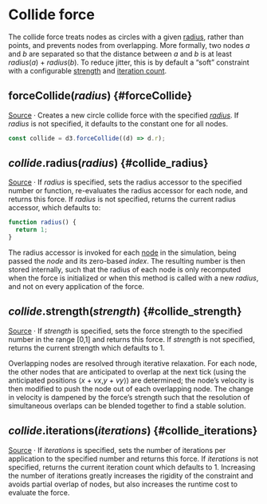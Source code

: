 <script setup>

import ExampleCollideForce from "../../components/ExampleCollideForce.vue";

</script>

# Collide force

<ExampleCollideForce />

The collide force treats nodes as circles with a given [radius](#collide_radius), rather than points, and prevents nodes from overlapping. More formally, two nodes *a* and *b* are separated so that the distance between *a* and *b* is at least *radius*(*a*) + *radius*(*b*). To reduce jitter, this is by default a “soft” constraint with a configurable [strength](#collide_strength) and [iteration count](#collide_iterations).

## forceCollide(*radius*) {#forceCollide}

[Source](https://github.com/d3/d3-force/blob/main/src/collide.js) · Creates a new circle collide force with the specified [*radius*](#collide_radius). If *radius* is not specified, it defaults to the constant one for all nodes.

```js
const collide = d3.forceCollide((d) => d.r);
```

## *collide*.radius(*radius*) {#collide_radius}

[Source](https://github.com/d3/d3-force/blob/main/src/collide.js) · If *radius* is specified, sets the radius accessor to the specified number or function, re-evaluates the radius accessor for each node, and returns this force. If *radius* is not specified, returns the current radius accessor, which defaults to:

```js
function radius() {
  return 1;
}
```

The radius accessor is invoked for each [node](./simulation.md#simulation_nodes) in the simulation, being passed the *node* and its zero-based *index*. The resulting number is then stored internally, such that the radius of each node is only recomputed when the force is initialized or when this method is called with a new *radius*, and not on every application of the force.

## *collide*.strength(*strength*) {#collide_strength}

[Source](https://github.com/d3/d3-force/blob/main/src/collide.js) · If *strength* is specified, sets the force strength to the specified number in the range [0,1] and returns this force. If *strength* is not specified, returns the current strength which defaults to 1.

Overlapping nodes are resolved through iterative relaxation. For each node, the other nodes that are anticipated to overlap at the next tick (using the anticipated positions ⟨*x* + *vx*,*y* + *vy*⟩) are determined; the node’s velocity is then modified to push the node out of each overlapping node. The change in velocity is dampened by the force’s strength such that the resolution of simultaneous overlaps can be blended together to find a stable solution.

## *collide*.iterations(*iterations*) {#collide_iterations}

[Source](https://github.com/d3/d3-force/blob/main/src/collide.js) · If *iterations* is specified, sets the number of iterations per application to the specified number and returns this force. If *iterations* is not specified, returns the current iteration count which defaults to 1. Increasing the number of iterations greatly increases the rigidity of the constraint and avoids partial overlap of nodes, but also increases the runtime cost to evaluate the force.
